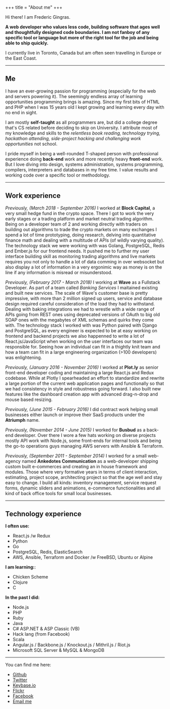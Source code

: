 +++
title = "About me"
+++

Hi there! I am Frederic Gingras.

**A web developer who values less code, building software that ages well and thoughtfully
designed code boundaries. I am not fanboy of any specific tool or language but more of
the right tool for the job and being able to ship quickly.**

I currently live in Toronto, Canada but am often seen travelling in Europe or the East Coast.

-----

## Me

I have an ever-growing passion for programming (especially for the web and servers powering it).
The seemingly endless array of learning opportunities programming brings is amazing. Since my
first bits of HTML and PHP when I was 15 years old I kept growing and learning every day with
no end in sight.

I am mostly **self-taught** as all programmers are, but did a college degree that's CS related
before deciding to skip on University. I attribute most of my knowledge and skills to the
_relentless book reading, technology trying, hackathon attending, side-project hacking and
challenging work opportunities_ not school.

I pride myself in being a well-rounded T-shaped person with professional experience doing
**back-end** work and more recently heavy **front-end** work. But I love diving into
design, systems administration, systems programming, compilers, interpreters and databases
in my free time. I value results and working code over a specific tool or methodology.

-----

## Work experience

_Previously, (March 2018 - September 2016)_ I worked at **Block Capital**,
a very small hedge fund in the crypto space. There I got to work the very
early stages or a trading platform and market neutral trading algorithm.
Being on a developer team of 2 and working directly with traders on building
out algorithms to trade the crypto markets on many exchanges I spend a lot
of time prototyping, doing research, delving into quantitative finance math
and dealing with a multitude of APIs (of wildly varying quality). The
technology stack we were working with was Golang, PostgreSQL, Redis and
Ember.js for our frontend needs. It pushed me to further my user interface
building skill as monitoring trading algorithms and live markets requires you
not only to handle a lot of data comming in over websocket but also display
a lot of information in a very ergonimic way as money is on the line if any
information is misread or misunderstood.

_Previously, (February 2017 -  March 2018)_ I working at **Wave** as a
Fullstack Developer. As part of a team called _Banking Services_ I maitained
existing and built new services. The scale of Wave's customer base is pretty
impressive, with more than 2 million signed up users, service and database
design required careful consideration of the load they had to withstand.
Dealing with baking integrations we had to wrestle with a wide range of APIs
going from REST ones using deprecated versions of OAuth to big old SOAP ones
with the megabytes of XML schemas and quirks they come with.
The technology stack I worked with was Python paired with Django and PostgreSQL,
as every engineer is expected to be at easy working on frontend and backend
projects we also happenned to write a lot of React.js/JavaScript when working
on the user interfaces our team was responsible for. Seeing how an individual
can fit in a thightly knit team and how a team can fit in a large engineering
organization (>100 developers) was enlightening.

_Previously, (January 2016 - November 2016)_ I worked at **Plot.ly** as
senior front-end developer coding and maintaining a large React.js and Redux codebase.
While at Plotly I spearheaded an effort to standardize and rewrite a large portion
of the current web application pages and functionally so that we had consistency in
style and robustness going forward. I also built new features like the dashboard
creation app with advanced drag-n-drop and mouse based resizing.

_Previously, (June 2015 - February 2016)_ I did contract work helping small businesses
either launch or improve their SaaS products under the **Atriumph** name.

_Previously, (November 2014 - June 2015)_ I worked for **Busbud** as a
back-end developer. Over there I wore a few hats working on diverse projects
mostly API work with Node.js, some front-ends for internal tools and being
the go-to operations guys managing AWS servers with Ansible & Terraform.

_Previously, (September 2011 - September 2014)_ I worked for a small web-agency
named **Ankedotes Communication** as a web-developer
shipping custom built e-commerces and creating an in house framework and modules.
Those where very formative years in terms of client interaction, estimating, project
scope, architecting project so that the age well and stay easy to change. I build
all kinds: inventory management, service request forms, dynamic sliders and animations,
e-commerce functionalities and all kind of back office tools for small local businesses.

-----

## Technology experience

**I often use:**

- React.js /w Redux
- Python
- Go
- PostgreSQL, Redis, ElasticSearch
- AWS, Ansible, Terraform and Docker /w FreeBSD, Ubuntu or Alpine

**I am learning:**:

- Chicken Scheme
- Clojure
- C

**In the past I did:**

- Node.js
- PHP
- Ruby
- Java
- C# ASP.NET & ASP Classic (VB)
- Hack lang (from Facebook)
- Scala
- Angular.js / Backbone.js / Knockout.js / Mithril.js / Riot.js
- Microsoft SQL Server & MySQL & MongoDB

---

You can find me here:

- [Github](http://github.com/kiasaki)
- [Twitter](http://twitter.com/fredericgingras)
- [Keybase.io](https://keybase.io/kiasaki)
- [Flickr](https://www.flickr.com/photos/fredericgingras)
- [Facebook](http://facebook.com/fredericagingras)
- [Email me](mailto:frederic@gingras.cc)
